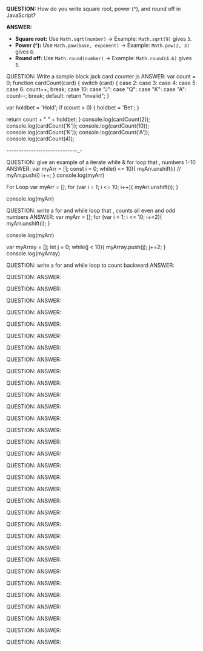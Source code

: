 **QUESTION:** How do you write square root, power (^), and round off in JavaScript?

**ANSWER:**

- **Square root:** Use `Math.sqrt(number)` → Example: `Math.sqrt(9)` gives `3`.
- **Power (^):** Use `Math.pow(base, exponent)` → Example: `Math.pow(2, 3)` gives `8`.
- **Round off:** Use `Math.round(number)` → Example: `Math.round(4.6)` gives `5`.

QUESTION: Write a sample black jack card counter js
ANSWER:
var count = 0;
function cardCount(card) {
switch (card) {
case 2:
case 3:
case 4:
case 5:
case 6:
count++;
break;
case 10:
case "J":
case "Q":
case "K":
case "A":
count--;
break;
default:
return "invalid";
}

var holdbet = 'Hold';
if (count > 0) {
holdbet = 'Bet';
}

return count + " " + holdbet;
}
console.log(cardCount(2));
console.log(cardCount('K'));
console.log(cardCount(10));
console.log(cardCount('K'));
console.log(cardCount('A'));
 console.log(cardCount(4));


-_-_-_-_-_-_-_-_-_-_-_-_-_-_-_-_-_-_-_-_-_-_-_-_-_-_-_-_-_-











QUESTION: give an example of a iterate  while & for loop that , numbers 1-10
ANSWER:
var myArr = [];
const i = 0;
while(i <= 10){
 myArr.unshift(i) // myArr.push(i)
i++;
} 
 console.log(myArr)

For Loop
 var myArr = [];
for (var i = 1; i <= 10; i++){
  myArr.unshift(i);
}


 console.log(myArr)

QUESTION: write a for and while loop that , counts all even and odd numbers 
ANSWER: var myArr = [];
for (var i = 1; i <= 10; i+=2){
  myArr.unshift(i);
}


console.log(myArr) 


var myArray = [];
let j = 0;
while(j < 10){
  myArray.push(j);
  j+=2;
}
console.log(myArray) 
 

QUESTION: write a for and while loop to count backward
ANSWER:

QUESTION:
ANSWER:

QUESTION:
ANSWER:

QUESTION:
ANSWER:

QUESTION:
ANSWER:

QUESTION:
ANSWER:

QUESTION:
ANSWER:

QUESTION:
ANSWER:

QUESTION:
ANSWER:

QUESTION:
ANSWER:

QUESTION:
ANSWER:

QUESTION:
ANSWER:

QUESTION:
ANSWER:

QUESTION:
ANSWER:

QUESTION:
ANSWER:

QUESTION:
ANSWER:

QUESTION:
ANSWER:

QUESTION:
ANSWER:

QUESTION:
ANSWER:

QUESTION:
ANSWER:

QUESTION:
ANSWER:

QUESTION:
ANSWER:

QUESTION:
ANSWER:

QUESTION:
ANSWER:

QUESTION:
ANSWER:

QUESTION:
ANSWER:

QUESTION:
ANSWER:

QUESTION:
ANSWER:

QUESTION:
ANSWER:

QUESTION:
ANSWER:

QUESTION:
ANSWER:

QUESTION:
ANSWER:

QUESTION:
ANSWER: 
